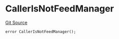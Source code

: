 # CallerIsNotFeedManager

[Git Source](https://github.com/Eoracle/target-contracts/blob/43a12f31d557c3daa45b17902f804f27abdd6da8/src/interfaces/Errors.sol)

```solidity
error CallerIsNotFeedManager();
```
